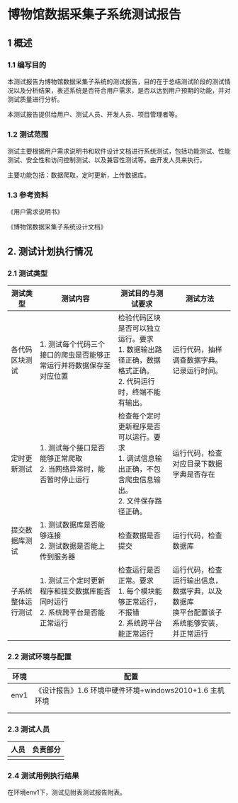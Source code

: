# 博物馆数据采集子系统测试报告

## 1 概述

### 1.1 编写目的

本测试报告为博物馆数据采集子系统的测试报告，目的在于总结测试阶段的测试情况以及分析结果，表述系统是否符合用户需求，是否以达到用户预期的功能，并对测试质量进行分析。

本测试报告提供给用户、测试人员、开发人员、项目管理者等。

### 1.2 测试范围

测试主要根据用户需求说明书和软件设计文档进行系统测试，包括功能测试、性能测试、安全性和访问控制测试、以及兼容性测试等。由开发人员来执行。

主要功能包括：数据爬取，定时更新，上传数据库。

### 1.3 参考资料

《用户需求说明书》

《博物馆数据采集子系统设计文档》



## 2. 测试计划执行情况

### 2.1 测试类型

| 测试类型           | 测试内容                                                     | 测试目的与测试要求                                           | 测试方法                                                     |
| ------------------ | ------------------------------------------------------------ | ------------------------------------------------------------ | ------------------------------------------------------------ |
| 各代码区块测试     | 1. 测试每个代码三个接口的爬虫是否能够正常运行并将数据保存至对应位置 | 检验代码区块是否可以独立运行。要求<br />1. 数据输出路径正确，数据格式正确。<br />2. 代码运行时，终端不能有输出。 | 运行代码，抽样调查数据字典。记录运行时间。                   |
| 定时更新测试       | 1. 测试每个接口是否能够正常爬取<br />2. 当网络异常时，能否暂时停止运行 | 检查每个定时更新程序是否可以运行。要求<br />1. 调试信息输出正确，不包含爬虫信息输出。<br />2. 文件保存路径正确。 | 运行代码，检查对应目录下数据字典是否存在                     |
| 提交数据库测试     | 1. 测试数据库是否能够连接<br />2. 测试数据是否能上传到服务器 | 检查数据是否提交                                             | 运行代码，检查数据库                                         |
| 子系统整体运行测试 | 1. 测试三个定时更新程序和提交数据库能否同时运行<br />2. 系统跨平台是否能正常运行 | 检查运行是否正常。要求<br />1. 每个模块能够正常运行，不报错<br />2. 系统跨平台能正常运行 | 运行代码，检查运行输出信息，数据字典，以及数据库<br />换平台配置该子系统能够安装，并正常运行 |

### 2.2 测试环境与配置

| 环境 | 配置                                                    |
| ---- | ------------------------------------------------------- |
| env1 | 《设计报告》1.6 环境中硬件环境+windows2010+1.6 主机环境 |
|      |                                                         |
|      |                                                         |



### 2.3 测试人员

| 人员 | 负责部分 |
| ---- | -------- |
|      |          |

### 2.4 测试用例执行结果

在环境env1下，测试见附表测试报告附表。







